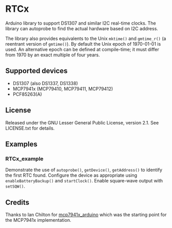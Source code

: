 # RTCx

Arduino library to support DS1307 and similar I2C real-time
clocks. The library can autoprobe to find the actual hardware based on
I2C address.

The library also provides equivalents to the Unix `mktime()` and `gmtime_r()` (a
reentrant version of `gmtime()`). By default the Unix epoch of 1970-01-01 is used. 
An alternative epoch can be defined at compile-time; it must differ from 1970 by an
exact multiple of four years.

## Supported devices

*  DS1307 (also DS1337, DS1338)
*  MCP7941x (MCP79410, MCP79411, MCP79412)
*  PCF85263(A)

## License
Released under the GNU Lesser General Public License, version 2.1. See
LICENSE.txt for details.

## Examples

### RTCx_example

Demonstrate the use of `autoprobe()`, `getDevice()`, `getAddress()` to
identify the first RTC found. Configure the device as appropriate
using `enableBatteryBackup()` and `startClock()`. Enable square-wave
output with `setSQW()`.

## Credits

Thanks to Ian Chilton for
[mcp7941x_arduino](https://github.com/ichilton/mcp7941x_arduino) which
was the starting point for the MCP7941x implementation.
